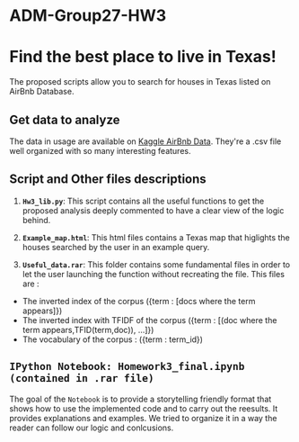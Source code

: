 # ADM-Group27-HW3
# Find the best place to live in Texas!

The proposed scripts allow you to search for houses in Texas listed on AirBnb Database.

## Get data to analyze

The data in usage are available on [Kaggle AirBnb Data](https://www.kaggle.com/PromptCloudHQ/airbnb-property-data-from-texas). 
They're a .csv file well organized with so many interesting features. 

## Script and Other files descriptions

1. __`Hw3_lib.py`__: 
	This script contains all the useful functions to get the proposed analysis deeply commented to have a clear view of the logic behind.

2. __`Example_map.html`__: 
	This html files contains a Texas map that higlights the houses searched by the user in an example query.
3. __`Useful_data.rar`__: 
	This folder contains some fundamental files in order to let the user launching the function without recreating the file.
  This files are :
  - The inverted index of the corpus ({term : [docs where the term appears]})
  - The inverted index with TFIDF of the corpus ({term : [(doc where the term appears,TFID(term,doc)), ...]})
  - The vocabulary of the corpus : ({term : term_id})
  
## `IPython Notebook: Homework3_final.ipynb (contained in .rar file)`
The goal of the `Notebook` is to provide a storytelling friendly format that shows how to use the implemented code and to carry out the reesults. It provides explanations and examples.
We tried to organize it in a way the reader can follow our logic and conlcusions.
